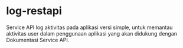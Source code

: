 # log-restapi
 Service API log aktivitas pada aplikasi versi simple, untuk memantau aktivitas user dalam penggunaan aplikasi yang akan didukung dengan Dokumentasi Service API.
